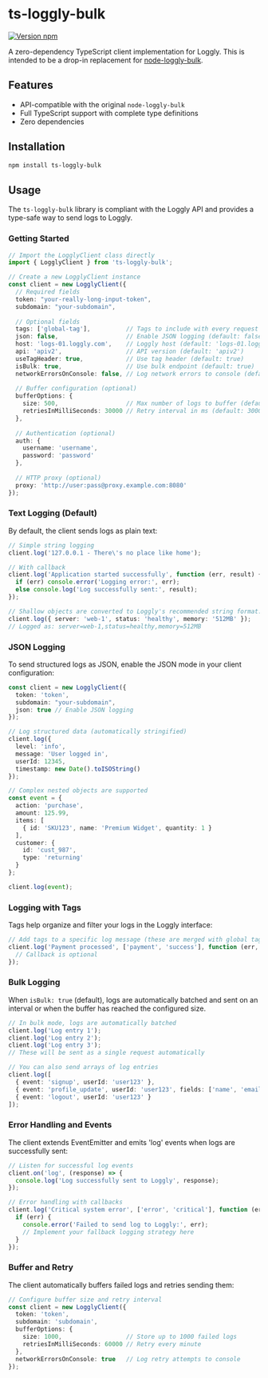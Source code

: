 # ts-loggly-bulk

[![Version npm](https://img.shields.io/npm/v/ts-loggly-bulk.svg?style=flat-square)](https://www.npmjs.com/package/ts-loggly-bulk)

A zero-dependency TypeScript client implementation for Loggly. This is intended to be a drop-in replacement for [node-loggly-bulk](https://github.com/loggly/node-loggly-bulk).

## Features

- API-compatible with the original `node-loggly-bulk`
- Full TypeScript support with complete type definitions
- Zero dependencies

## Installation

```bash
npm install ts-loggly-bulk
```

## Usage

The `ts-loggly-bulk` library is compliant with the Loggly API and provides a type-safe way to send logs to Loggly.

### Getting Started

```ts
// Import the LogglyClient class directly
import { LogglyClient } from 'ts-loggly-bulk';

// Create a new LogglyClient instance
const client = new LogglyClient({
  // Required fields
  token: "your-really-long-input-token",
  subdomain: "your-subdomain",
  
  // Optional fields
  tags: ['global-tag'],          // Tags to include with every request
  json: false,                   // Enable JSON logging (default: false)
  host: 'logs-01.loggly.com',    // Loggly host (default: 'logs-01.loggly.com')
  api: 'apiv2',                  // API version (default: 'apiv2')
  useTagHeader: true,            // Use tag header (default: true)
  isBulk: true,                  // Use bulk endpoint (default: true)
  networkErrorsOnConsole: false, // Log network errors to console (default: false)
  
  // Buffer configuration (optional)
  bufferOptions: {
    size: 500,                   // Max number of logs to buffer (default: 500)
    retriesInMilliSeconds: 30000 // Retry interval in ms (default: 30000)
  },
  
  // Authentication (optional)
  auth: {
    username: 'username',
    password: 'password'
  },
  
  // HTTP proxy (optional)
  proxy: 'http://user:pass@proxy.example.com:8080'
});
```

### Text Logging (Default)

By default, the client sends logs as plain text:

```ts
// Simple string logging
client.log('127.0.0.1 - There\'s no place like home');

// With callback
client.log('Application started successfully', function (err, result) {
  if (err) console.error('Logging error:', err);
  else console.log('Log successfully sent:', result);
});

// Shallow objects are converted to Loggly's recommended string format: key=value,key2=value2
client.log({ server: 'web-1', status: 'healthy', memory: '512MB' });
// Logged as: server=web-1,status=healthy,memory=512MB
```

### JSON Logging

To send structured logs as JSON, enable the JSON mode in your client configuration:

```ts
const client = new LogglyClient({
  token: 'token',
  subdomain: "your-subdomain",
  json: true // Enable JSON logging
});

// Log structured data (automatically stringified)
client.log({
  level: 'info',
  message: 'User logged in',
  userId: 12345,
  timestamp: new Date().toISOString()
});

// Complex nested objects are supported
const event = {
  action: 'purchase',
  amount: 125.99,
  items: [
    { id: 'SKU123', name: 'Premium Widget', quantity: 1 }
  ],
  customer: {
    id: 'cust_987',
    type: 'returning'
  }
};

client.log(event);
```

### Logging with Tags

Tags help organize and filter your logs in the Loggly interface:

```ts
// Add tags to a specific log message (these are merged with global tags)
client.log('Payment processed', ['payment', 'success'], function (err, result) {
  // Callback is optional
});
```

### Bulk Logging

When `isBulk: true` (default), logs are automatically batched and sent on an interval or when the buffer has reached the configured size.

```ts
// In bulk mode, logs are automatically batched
client.log('Log entry 1');
client.log('Log entry 2');
client.log('Log entry 3');
// These will be sent as a single request automatically

// You can also send arrays of log entries
client.log([
  { event: 'signup', userId: 'user123' },
  { event: 'profile_update', userId: 'user123', fields: ['name', 'email'] },
  { event: 'logout', userId: 'user123' }
]);
```

### Error Handling and Events

The client extends EventEmitter and emits 'log' events when logs are successfully sent:

```ts
// Listen for successful log events
client.on('log', (response) => {
  console.log('Log successfully sent to Loggly', response);
});

// Error handling with callbacks
client.log('Critical system error', ['error', 'critical'], function (err, result) {
  if (err) {
    console.error('Failed to send log to Loggly:', err);
    // Implement your fallback logging strategy here
  }
});
```

### Buffer and Retry

The client automatically buffers failed logs and retries sending them:

```ts
// Configure buffer size and retry interval
const client = new LogglyClient({
  token: 'token',
  subdomain: 'subdomain',
  bufferOptions: {
    size: 1000,                  // Store up to 1000 failed logs
    retriesInMilliSeconds: 60000 // Retry every minute
  },
  networkErrorsOnConsole: true   // Log retry attempts to console
});
```

```
